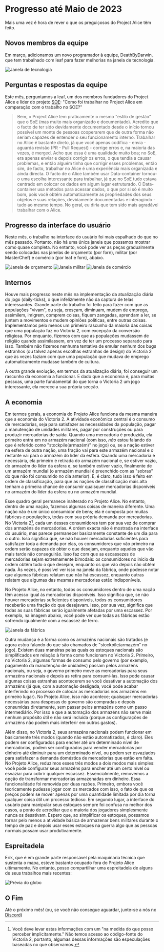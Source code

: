 # Progresso até Maio de 2023

Mais uma vez é hora de rever o que os preguiçosos do Project Alice têm feito.

## Novos membros da equipe

Em março, adicionamos um novo programador à equipe, DeathByDarwin, que tem trabalhado com leaf para fazer melhorias na janela de tecnologia.

![Janela de tecnologia](./images/tech.png)

## Perguntas e respostas da equipe

Este mês, perguntamos a leaf, um dos membros fundadores do Project Alice e líder do projeto [SOE](https://github.com/symphony-of-empires/symphony-of-empires): "Como foi trabalhar no Project Alice em comparação com o trabalho no SOE?"

> Bem, o Project Alice tem praticamente o mesmo "estilo de gestão" que o SoE (mas muito mais organizado e documentado). Acredito que o facto de ter sido devidamente documentado desde o início tornou possível um monte de pessoas cooperarem que de outra forma não seriam capazes de entender o seu funcionamento interno. Trabalhar no Alice é bastante direto, já que você apenas codifica - envia - aguarda revisão (PR - Pull Request) - corrige erros e, na maioria das vezes, é merged. Acho que essa é uma qualidade muito boa; no SoE, era apenas enviar e depois corrigir os erros, o que tendia a causar problemas, e então alguém tinha que corrigir esses problemas, então sim, de facto, trabalhar no Alice é uma experiência mais organizada e ainda directa. O facto de o Alice também usar Data-container tornou-o uma escolha interessante para trabalhar, já que no SoE tudo estava centrado em colocar os dados em algum lugar estruturado. O Data-container usa métodos para acessar dados, o que por si só é muito bom, pois você obtém automaticamente as propriedades dos seus objetos e suas relações, devidamente documentadas e interagindo - tudo ao mesmo tempo. No geral, eu diria que tem sido mais agradável trabalhar com o Alice.

## Progresso da interface do usuário

Neste mês, o trabalho na interface do usuário foi mais espalhado do que no mês passado. Portanto, não há uma única janela que possamos mostrar como quase completa. No entanto, você pode ver as peças gradualmente sendo colocadas nas janelas de orçamento (por forn), militar (por MasterChef) e comércio (por leaf e forn), abaixo.

![Janela de orçamento](./images/budget.png)
![Janela militar](./images/military.png)
![Janela de comércio](./images/trade.png)

## Internos

Houve mais progresso neste mês na implementação da atualização diária do jogo (daily-ticks), o que infelizmente não da captura de telas interessantes. Grande parte do trabalho foi feito para fazer com que as populações "vivam", ou seja, cresçam, diminuam, mudem de emprego, assimilem, imigrem, comprem coisas, fiquem zangadas, aprendam a ler, se juntem a movimentos e mudem opiniões políticas, entre outras coisas. Implementamos pelo menos um primeiro rascunho da maioria das coisas que uma população faz no Victoria 2, com excepção da conversão religiosa. Por enquanto, fizemos com que as populações mudassem de religião quando assimilassem, em vez de ter um processo separado para isso. Também não fizemos nenhuma tentativa de emular nenhum dos bugs estranhos (ou talvez apenas escolhas estranhas de design) do Victoria 2 que às vezes faziam com que uma população que mudava de emprego automaticamente mudasse também de cultura.

A outra grande evolução, em termos da atualização diária, foi conseguir um rascunho da economia a funcionar. E dado que a economia é, para muitas pessoas, uma parte fundamental do que torna o Victoria 2 um jogo interessante, ela merece a sua própria secção.

## A economia

Em termos gerais, a economia do Projeto Alice funciona da mesma maneira que a economia do Victoria 2. A atividade econômica central é o consumo de mercadorias, seja para satisfazer as necessidades da população, pagar a manutenção de unidades militares, pagar por construções ou para produzir mercadorias de saída. Quando uma mercadoria é produzida, ela primeiro entra em no armazém nacional (com isso, *não* estou falando do que é referido como "stockpile(armazém)" no jogo) ou, se a nação estiver na esfera de outra nação, uma fração vai para este armazém nacional e o restante vai para o armazém do líder da esfera. Quando uma mercadoria é necessária, ela primeiro é retirada do armazém nacional e, se estiver vazio, do armazém do líder da esfera e, se também estiver vazio, finalmente de um armazém mundial (o armazém mundial é preenchido com as "sobras" do que não foi consumido no dia anterior). E, é claro, tudo isso é feito em ordem de classificação, para que as nações de classificação mais alta tenham a primeira chance de consumir quaisquer mercadorias disponíveis no armazém do líder da esfera ou no armazém mundial.

Esse quadro geral permanece inalterado no Projeto Alice. No entanto, dentro de uma nação, fazemos algumas coisas de maneira diferente. Uma nação não é um único consumidor de bens; ela é composta por muitas fábricas e populações, todas com sua própria demanda por mercadorias. No Victoria 2[^1], cada um desses consumidores tem por sua vez de comprar dos armazéns de mercadorias. A ordem exacta não é mostrada na interface do usuário, mas parece permanecer basicamente constante de um dia para o outro. Isso significa que, se não houver mercadorias suficientes para satisfazer toda a demanda por elas, os consumidores que vão primeiro na ordem serão capazes de obter o que desejam, enquanto aqueles que vão mais tarde não conseguirão. Isso faz com que as escassezes de mercadorias sejam extremamente bimodais: os consumidores no início da ordem obtêm tudo o que desejam, enquanto os que vão depois não obtêm nada. Às vezes, é possível ver isso na janela da fábrica, onde podesse notar que algumas fábricas relatam que não há escassez, enquanto outras relatam que algumas das mesmas mercadorias estão indisponíveis.

No Projeto Alice, no entanto, todos os consumidores dentro de uma nação têm acesso igual às mercadorias disponíveis. Isso significa que, se não houver mercadorias suficientes disponíveis, todos os consumidores receberão uma fração do que desejavam. Isso, por sua vez, significa que todas as suas fábricas serão igualmente afetadas por uma escassez. Por exemplo, na imagem abaixo, você pode ver que todas as fábricas estão sofrendo igualmente com a escassez de ferro.

![Janela da fábrica](./images/factory.png)

Outra mudança é a forma como os armazéns nacionais são tratados (e agora *estou* falando do que são chamados de "stockpile/armazém" no jogo). Existem duas maneiras pelas quais os estoques nacionais são simplificados em relação à forma como funcionam no Victoria 2. Primeiro, no Victoria 2, algumas formas de consumo pelo governo (por exemplo, pagamento da manutenção de unidades) passam pelos armazéns nacionais, ou seja, o governo primeiro move as mercadorias para seus armazéns nacionais e depois as retira para consumi-las. Isso pode causar algumas coisas estranhas acontecerem se você desativar a automação dos armazéns (já que, com a automação desligada, você pode acabar interferindo no processo de colocar as mercadorias nos armazéns em primeiro lugar). No Projeto Alice, isso não acontece; quaisquer mercadorias necessárias para despesas do governo são compradas e depois consumidas diretamente, sem passar pelos armazéns como um passo intermediário. Por isso e que a automação dos armazéns não serve mais nenhum propósito útil e não será incluída (porque as configurações de armazéns não podem mais interferir em outros gastos).

Além disso, no Victoria 2, seus armazéns nacionais podem funcionar em basicamente três modos (quando não estão automatizados, é claro). Eles podem ser configurados para encher até um determinado nível de mercadorias, podem ser configurados para vender mercadorias por dinheiro até diminuir para um determinado nível, ou podem ser esvaziados para satisfazer a demanda doméstica de mercadorias que estão em falta. No Projeto Alice, reduzimos esses três modos a dois modos mais simples: você pode configurar seus armazéns para encher até um certo nível ou esvaziar para cobrir qualquer escassez. Essencialmente, removemos a opção de transformar mercadorias armazenadas em dinheiro. Essa funcionalidade foi removida por duas razões. Primeiro, embora você teoricamente pudesse jogar com os mercados com isso, o fato de que os preços podem se mover apenas por uma quantidade limitada por dia torna qualquer coisa útil um processo tedioso. Em segundo lugar, a interface do usuário para manipular seus estoques sempre foi confusa no melhor dos casos, a ponto de acreditar que a maioria dos jogadores simplesmente nunca os desativam. Espero que, ao simplificar os estoques, possamos tornar pelo menos a atividade básica de armazenar bens militares durante o tempo de paz e depois usar esses estoques na guerra algo que as pessoas normais possam usar produtivamente.

## Espreitadela

Erik, que é em grande parte responsável pela maquinaria técnica que sustenta o mapa, esteve bastante ocupado fora do Projeto Alice ultimamente. No entanto, posso compartilhar uma espreitadela de alguns de seus trabalhos mais recentes:

![Prévia do globo](./images/globe_preview.png)

[^1]: Você deve levar estas informações com um "na medida do que posso perceber implicitamente." Não temos acesso ao código-fonte do Victoria 2, portanto, algumas dessas informações são especulações baseadas no que observamos.

## O Fim

Até o próximo mês! (ou, se você não consegue aguardar, junte-se a nós no [Discord](https://discord.gg/QUJExr4mRn))